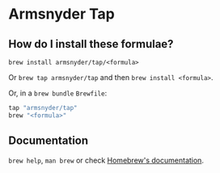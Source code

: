 # Armsnyder Tap

## How do I install these formulae?

`brew install armsnyder/tap/<formula>`

Or `brew tap armsnyder/tap` and then `brew install <formula>`.

Or, in a `brew bundle` `Brewfile`:

```ruby
tap "armsnyder/tap"
brew "<formula>"
```

## Documentation

`brew help`, `man brew` or check [Homebrew's documentation](https://docs.brew.sh).
